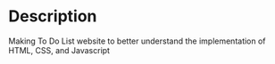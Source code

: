 # Description
Making To Do List website to better understand the implementation of HTML, CSS, and Javascript 
